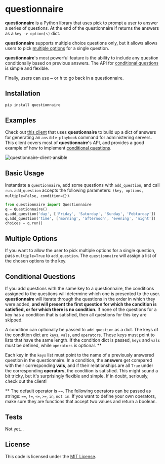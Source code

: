 # questionnaire

__questionnaire__ is a Python library that uses [pick](https://github.com/wong2/pick) to prompt a user to answer a series of questions. At the end of the questionnaire if returns the answers as a `key -> option(s)` dict.

__questionnaire__ supports multiple choice questions only, but it allows allows users to pick [multiple options](#multiple-options) for a single question.

__questionnaire__'s most powerful feature is the ability to include any question conditionally based on previous answers. The API for [conditional questions](#conditional-questions) is simple and flexible.
  
Finally, users can use <kbd>&larr;</kbd> or <kbd>h</kbd> to go back in a questionnaire.

## Installation
```sh
pip install questionnaire
```

## Examples
Check out [this client](examples/client.py) that uses __questionnaire__ to build up a dict of answers for generating an `ansible-playbook` command for administering servers. This client covers most of __questionnaire__'s API, and provides a good example of how to implement [conditional questions](#conditional-questions).

![questionnaire-client-ansible](https://raw.githubusercontent.com/kylebebak/questionnaire/master/examples/client.gif)

## Basic Usage
Instantiate a `questionnaire`, add some questions with `add_question`, and call `run`. `add_question` accepts the following parameters: `(key, options, multiple=False, condition={})`.

~~~py
from questionnaire import Questionnaire
q = Questionnaire()
q.add_question('day', ['Friday', 'Saturday', 'Sunday', 'Febturday'])
q.add_question('time', ['morning', 'afternoon', 'evening', 'night'])
choices = q.run()
~~~

## Multiple Options
If you want to allow the user to pick multiple options for a single question, pass `multiple=True` to `add_question`. The `questionnaire` will assign a list of the chosen options to the key.

## Conditional Questions
If you add questions with the same key to a questionnaire, the conditions assigned to the questions will determine which one is presented to the user. __questionnaire__ will iterate through the questions in the order in which they were added, __and will present the first question for which the condition is satisfied, or for which there is no condition__. If none of the questions for a key has a condition that is satisfied, then all questions for this key are skipped.

A condition can optionally be passed to `add_question` as a dict. The keys of the condition dict are `keys`, `vals`, and `operators`. These keys must point to lists that have the same length. If the condition dict is passed, `keys` and `vals` must be defined, while `operators` is optional. \*\*

Each key in the `keys` list must point to the name of a previously answered question in the questionnaire. In a condition, the __answers__ get compared with their corresponding __vals__, and if their relationships are all `True` under the corresponding __operators__, the condition is satisfied. This might sound a bit tricky, but it's surprisingly flexible and simple. If in doubt, seriously, check out the client!

\*\* The default operator is `==`. The following operators can be passed as strings: `==`, `!=`, `<=`, `>=`, `in`, `not in`. If you want to define your own operators, make sure they are functions that accept two values and return a boolean.

## Tests
Not yet...

## License
This code is licensed under the [MIT License](https://opensource.org/licenses/MIT).
